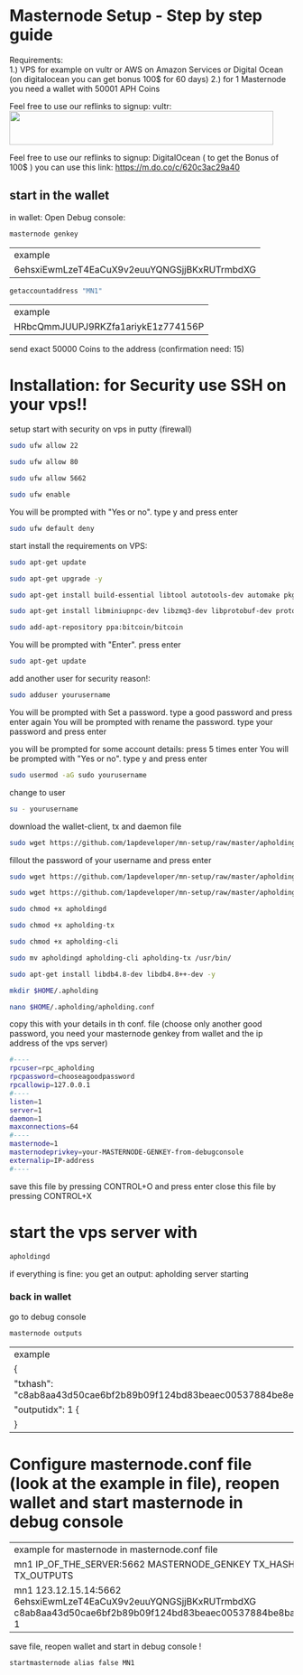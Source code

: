 # Masternode Setup - Step by step guide

Requirements: 	
1.) VPS for example on vultr or AWS on Amazon Services or Digital Ocean (on digitalocean you can get bonus 100$ for 60 days)
2.) for 1 Masternode you need a wallet with 50001 APH Coins

Feel free to use our reflinks to signup: 
vultr:  <a href="https://www.vultr.com/?ref=7811287"><img src="https://www.vultr.com/media/banner_2.png" width="468" height="60"></a>

Feel free to use our reflinks to signup: 
DigitalOcean ( to get the Bonus of 100$ ) you can use this link: https://m.do.co/c/620c3ac29a40
 
## start in the wallet 
in wallet: Open Debug console: 

```bash
masternode genkey
```

<table>
<tr><td>example</td></tr>
<tr><td>6ehsxiEwmLzeT4EaCuX9v2euuYQNGSjjBKxRUTrmbdXG</td></tr>
</table>

```bash
getaccountaddress "MN1"  
```

<table>
<tr><td>example</td></tr>
<tr><td>HRbcQmmJUUPJ9RKZfa1ariykE1z774156P</td></tr>
</table>

send exact 50000 Coins to the address (confirmation need: 15) 


# Installation: for Security use SSH on your vps!!

setup start with security on vps in putty (firewall)

```bash
sudo ufw allow 22
```
```bash
sudo ufw allow 80
```
```bash
sudo ufw allow 5662
```
```bash
sudo ufw enable
```
You will be prompted with "Yes or no". type y and press enter

```bash
sudo ufw default deny
```

start install the requirements on VPS:

```bash
sudo apt-get update
```
```bash
sudo apt-get upgrade -y
```
```bash
sudo apt-get install build-essential libtool autotools-dev automake pkg-config libssl-dev libevent-dev bsdmainutils python3 libboost-system-dev libboost-filesystem-dev libboost-chrono-dev libboost-test-dev libboost-thread-dev libboost-all-dev libboost-program-options-dev -y
```
```bash
sudo apt-get install libminiupnpc-dev libzmq3-dev libprotobuf-dev protobuf-compiler unzip software-properties-common -y
```
```bash
sudo add-apt-repository ppa:bitcoin/bitcoin
```
You will be prompted with "Enter". press enter

```bash
sudo apt-get update
```

add another user for security reason!:

```bash
sudo adduser yourusername
```
You will be prompted with Set a password. type a good password and press enter
again You will be prompted with rename the password. type your password and press enter

you will be prompted for some account details: press 5 times enter 
You will be prompted with "Yes or no". type y and press enter


```bash
sudo usermod -aG sudo yourusername
```

change to user 

```bash
su - yourusername
```

download the wallet-client, tx and daemon file

```bash
sudo wget https://github.com/1apdeveloper/mn-setup/raw/master/apholding-cli
```
fillout the password of your username and press enter


```bash
sudo wget https://github.com/1apdeveloper/mn-setup/raw/master/apholding-tx
```
```bash
sudo wget https://github.com/1apdeveloper/mn-setup/raw/master/apholdingd
```
```bash
sudo chmod +x apholdingd
```
```bash
sudo chmod +x apholding-tx
```
```bash
sudo chmod +x apholding-cli
```
```bash
sudo mv apholdingd apholding-cli apholding-tx /usr/bin/
```
```bash
sudo apt-get install libdb4.8-dev libdb4.8++-dev -y
```
```bash
mkdir $HOME/.apholding
```
```bash
nano $HOME/.apholding/apholding.conf
```

copy this with your details in th conf. file (choose only another good password, you need your masternode genkey from wallet and the ip address of the vps server)
```bash
#----
rpcuser=rpc_apholding
rpcpassword=chooseagoodpassword
rpcallowip=127.0.0.1
#----
listen=1
server=1
daemon=1
maxconnections=64
#----
masternode=1
masternodeprivkey=your-MASTERNODE-GENKEY-from-debugconsole
externalip=IP-address
#----
```
save this file by pressing CONTROL+O and press enter
close this file by pressing CONTROL+X

# start the vps server with

```bash
apholdingd
```
if everything is fine: you get an output: apholding server starting




### back in wallet
 
go to debug console

```bash
masternode outputs
```
<table>
<tr><td>example</td></tr>
 <tr><td>{</td></tr>
<tr><td>    "txhash": "c8ab8aa43d50cae6bf2b89b09f124bd83beaec00537884be8ec6585d1922", </td></tr>
<tr><td>     "outputidx": 1 {</td></tr>
<tr><td>   }</td></tr>
</table>


# Configure masternode.conf file (look at the example in file), reopen wallet and start masternode in debug console

<table>
<tr><td>example for masternode in masternode.conf file </td></tr>
<tr><td>mn1 IP_OF_THE_SERVER:5662 MASTERNODE_GENKEY TX_HASH TX_OUTPUTS</td></tr>
<tr><td>mn1 123.12.15.14:5662 6ehsxiEwmLzeT4EaCuX9v2euuYQNGSjjBKxRUTrmbdXG c8ab8aa43d50cae6bf2b89b09f124bd83beaec00537884be8bae6585d1922 1</td></tr>
</table>

save file, reopen wallet and start in debug console !

```bash
startmasternode alias false MN1
```

